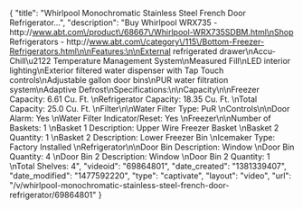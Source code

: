{
    "title": "Whirlpool Monochromatic Stainless Steel French Door Refrigerator...",
    "description": "Buy Whirlpool WRX735 - http:\/\/www.abt.com\/product\/68667\/Whirlpool-WRX735SDBM.html\nShop Refrigerators - http:\/\/www.abt.com\/category\/115\/Bottom-Freezer-Refrigerators.html\n\nFeatures:\n\nExternal refrigerated drawer\nAccu-Chill\u2122 Temperature Management System\nMeasured Fill\nLED interior lighting\nExterior filtered water dispenser with Tap Touch controls\nAdjustable gallon door bins\nPUR water filtration system\nAdaptive Defrost\nSpecifications:\n\nCapacity\n\nFreezer Capacity: 6.61 Cu. Ft. \nRefrigerator Capacity: 18.35 Cu. Ft. \nTotal Capacity: 25.0 Cu. Ft. \nFilter\n\nWater Filter Type: PuR \nControls\n\nDoor Alarm: Yes \nWater Filter Indicator\/Reset: Yes \nFreezer\n\nNumber of Baskets: 1 \nBasket 1 Description: Upper Wire Freezer Basket \nBasket 2 Quantity: 1 \nBasket 2 Description: Lower Freezer Bin \nIcemaker Type: Factory Installed \nRefrigerator\n\nDoor Bin Description: Window \nDoor Bin Quantity: 4 \nDoor Bin 2 Description: Window \nDoor Bin 2 Quantity: 1 \nTotal Shelves: 4",
    "videoid": "69864801",
    "date_created": "1381339407",
    "date_modified": "1477592220",
    "type": "captivate",
    "layout": "video",
    "url": "\/v\/whirlpool-monochromatic-stainless-steel-french-door-refrigerator\/69864801"
}